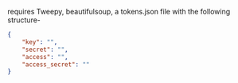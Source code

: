 requires
Tweepy, beautifulsoup, a tokens.json file with the following structure- 
````json
{
    "key": "",
    "secret": "",
    "access": "",
    "access_secret": ""
}
````